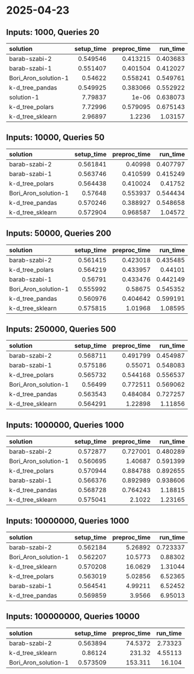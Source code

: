# 2025-04-23

## Inputs: 1000, Queries 20

| solution             |   setup_time |   preproc_time |   run_time |
|:---------------------|-------------:|---------------:|-----------:|
| barab-szabi-2        |     0.549546 |       0.413215 |   0.403683 |
| barab-szabi-1        |     0.551407 |       0.401504 |   0.412027 |
| Bori_Aron_solution-1 |     0.54622  |       0.558241 |   0.549761 |
| k-d_tree_pandas      |     0.549925 |       0.383066 |   0.552922 |
| solution-1           |     7.79837  |       1e-06    |   0.638073 |
| k-d_tree_polars      |     7.72996  |       0.579095 |   0.675143 |
| k-d_tree_sklearn     |     2.96897  |       1.2236   |   1.03157  |

## Inputs: 10000, Queries 50

| solution             |   setup_time |   preproc_time |   run_time |
|:---------------------|-------------:|---------------:|-----------:|
| barab-szabi-2        |     0.561841 |       0.40998  |   0.407797 |
| barab-szabi-1        |     0.563746 |       0.410599 |   0.415249 |
| k-d_tree_polars      |     0.564438 |       0.410024 |   0.41752  |
| Bori_Aron_solution-1 |     0.57648  |       0.553937 |   0.544434 |
| k-d_tree_pandas      |     0.570246 |       0.388927 |   0.548658 |
| k-d_tree_sklearn     |     0.572904 |       0.968587 |   1.04572  |

## Inputs: 50000, Queries 200

| solution             |   setup_time |   preproc_time |   run_time |
|:---------------------|-------------:|---------------:|-----------:|
| barab-szabi-2        |     0.561415 |       0.423018 |   0.435485 |
| k-d_tree_polars      |     0.564219 |       0.433957 |   0.44101  |
| barab-szabi-1        |     0.56791  |       0.433476 |   0.442149 |
| Bori_Aron_solution-1 |     0.555992 |       0.58675  |   0.545352 |
| k-d_tree_pandas      |     0.560976 |       0.404642 |   0.599191 |
| k-d_tree_sklearn     |     0.575815 |       1.01968  |   1.08595  |

## Inputs: 250000, Queries 500

| solution             |   setup_time |   preproc_time |   run_time |
|:---------------------|-------------:|---------------:|-----------:|
| barab-szabi-2        |     0.568711 |       0.491799 |   0.454987 |
| barab-szabi-1        |     0.575186 |       0.55071  |   0.548083 |
| k-d_tree_polars      |     0.565732 |       0.544168 |   0.556537 |
| Bori_Aron_solution-1 |     0.56499  |       0.772511 |   0.569062 |
| k-d_tree_pandas      |     0.563543 |       0.484084 |   0.727257 |
| k-d_tree_sklearn     |     0.564291 |       1.22898  |   1.11856  |

## Inputs: 1000000, Queries 1000

| solution             |   setup_time |   preproc_time |   run_time |
|:---------------------|-------------:|---------------:|-----------:|
| barab-szabi-2        |     0.572877 |       0.727001 |   0.480289 |
| Bori_Aron_solution-1 |     0.560695 |       1.40687  |   0.591399 |
| k-d_tree_polars      |     0.570944 |       0.884788 |   0.892655 |
| barab-szabi-1        |     0.566376 |       0.892989 |   0.938606 |
| k-d_tree_pandas      |     0.568728 |       0.764243 |   1.18815  |
| k-d_tree_sklearn     |     0.575041 |       2.1022   |   1.23165  |

## Inputs: 10000000, Queries 1000

| solution             |   setup_time |   preproc_time |   run_time |
|:---------------------|-------------:|---------------:|-----------:|
| barab-szabi-2        |     0.562184 |        5.26892 |   0.723337 |
| Bori_Aron_solution-1 |     0.562207 |       10.5773  |   0.88302  |
| k-d_tree_sklearn     |     0.570208 |       16.0629  |   1.31044  |
| k-d_tree_polars      |     0.563019 |        5.02856 |   6.52365  |
| barab-szabi-1        |     0.564541 |        4.99211 |   6.52452  |
| k-d_tree_pandas      |     0.569859 |        3.9566  |   6.95013  |

## Inputs: 100000000, Queries 10000

| solution             |   setup_time |   preproc_time |   run_time |
|:---------------------|-------------:|---------------:|-----------:|
| barab-szabi-2        |     0.563894 |        74.5372 |    2.73323 |
| k-d_tree_sklearn     |     0.86124  |       231.32   |    4.55113 |
| Bori_Aron_solution-1 |     0.573509 |       153.311  |   16.104   |